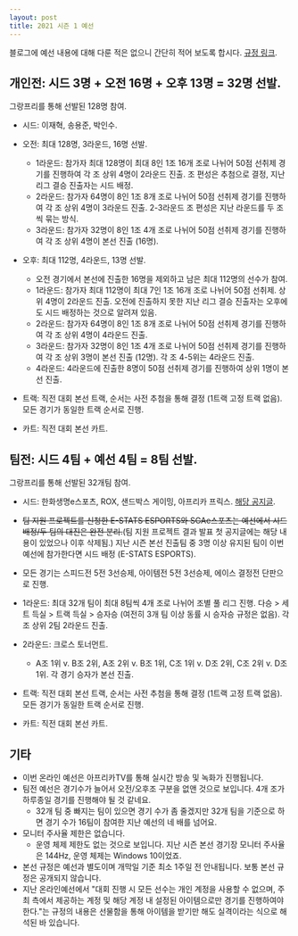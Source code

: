 ```yaml
---
layout: post
title: 2021 시즌 1 예선
---
```


블로그에 예선 내용에 대해 다룬 적은 없으니 간단히 적어 보도록 합시다. [규정 링크](https://kart.nexon.com/league/2021/Season1/2021_KARTRIDER_LEAGUE_SEASON_1.pdf).


## 개인전: 시드 3명 + 오전 16명 + 오후 13명 = 32명 선발. 

그랑프리를 통해 선발된 128명 참여.

- 시드: 이재혁, 송용준, 박인수.
- 오전: 최대 128명, 3라운드, 16명 선발.
    - 1라운드: 참가자 최대 128명이 최대 8인 1조 16개 조로 나뉘어 50점 선취제 경기를 진행하여 각 조 상위 4명이 2라운드 진출. 조 편성은 추첨으로 결정, 지난 리그 결승 진출자는 시드 배정. 
    - 2라운드: 참가자 64명이 8인 1조 8개 조로 나뉘어 50점 선취제 경기를 진행하여 각 조 상위 4명이 3라운드 진출. 2-3라운드 조 편성은 지난 라운드를 두 조씩 묶는 방식.
    - 3라운드: 참가자 32명이 8인 1조 4개 조로 나뉘어 50점 선취제 경기를 진행하여 각 조 상위 4명이 본선 진출 (16명).
- 오후: 최대 112명, 4라운드, 13명 선발.
    - 오전 경기에서 본선에 진출한 16명을 제외하고 남은 최대 112명의 선수가 참여. 
    - 1라운드: 참가자 최대 112명이 최대 7인 1조 16개 조로 나뉘어 50점 선취제. 상위 4명이 2라운드 진출. 오전에 진출하지 못한 지난 리그 결승 진출자는 오후에도 시드 배정하는 것으로 알려져 있음.
    - 2라운드: 참가자 64명이 8인 1조 8개 조로 나뉘어 50점 선취제 경기를 진행하여 각 조 상위 4명이 4라운드 진출. 
    - 3라운드: 참가자 32명이 8인 1조 4개 조로 나뉘어 50점 선취제 경기를 진행하여 각 조 상위 3명이 본선 진출 (12명). 각 조 4-5위는 4라운드 진출.
    - 4라운드: 4라운드에 진출한 8명이 50점 선취제 경기를 진행하여 상위 1명이 본선 진출. 
    
- 트랙: 직전 대회 본선 트랙, 순서는 사전 추첨을 통해 결정 (1트랙 고정 트랙 없음). 모든 경기가 동일한 트랙 순서로 진행. 
- 카트: 직전 대회 본선 카트.

## 팀전: 시드 4팀 + 예선 4팀 = 8팀 선발.  

그랑프리를 통해 선발된 32개팀 참여. 

- 시드: 한화생명e스포츠, ROX, 샌드박스 게이밍, 아프리카 프릭스. [해당 공지글](https://kart.nexon.com/Kart/News/Notice/view.aspx?noticearticlesn=132457).
- ~~팀 지원 프로젝트를 신청한 E-STATS ESPORTS와 SGAe스포츠는 예선에서 시드 배정/두 팀의 대진은 완전 분리.~~(팀 지원 프로젝트 결과 발표 첫 공지글에는 해당 내용이 있었으나 이후 삭제됨.) 지난 시즌 본선 진출팀 중 3명 이상 유지된 팀이 이번 예선에 참가한다면 시드 배정 (E-STATS ESPORTS). 
- 모든 경기는 스피드전 5전 3선승제, 아이템전 5전 3선승제, 에이스 결정전 단판으로 진행.
- 1라운드: 최대 32개 팀이 최대 8팀씩 4개 조로 나뉘어 조별 풀 리그 진행. 다승 > 세트 득실 > 트랙 득실 > 승자승 (여전히 3개 팀 이상 동률 시 승자승 규정은 없음). 각 조 상위 2팀 2라운드 진출.
- 2라운드: 크로스 토너먼트. 
    - A조 1위 v. B조 2위, A조 2위 v. B조 1위, C조 1위 v. D조 2위, C조 2위 v. D조 1위. 각 경기 승자가 본선 진출.
    
- 트랙: 직전 대회 본선 트랙, 순서는 사전 추첨을 통해 결정 (1트랙 고정 트랙 없음). 모든 경기가 동일한 트랙 순서로 진행. 
- 카트: 직전 대회 본선 카트.

## 기타

- 이번 온라인 예선은 아프리카TV를 통해 실시간 방송 및 녹화가 진행됩니다.
- 팀전 예선은 경기수가 늘어서 오전/오후조 구분을 없앤 것으로 보입니다. 4개 조가 하루종일 경기를 진행해야 될 것 같네요. 
    - 32개 팀 중 빠지는 팀이 있으면 경기 수가 좀 줄겠지만 32개 팀을 기준으로 하면 경기 수가 16팀이 참여한 지난 예선의 네 배를 넘어요.
- 모니터 주사율 제한은 없습니다. 
    - 운영 체제 제한도 없는 것으로 보입니다. 지난 시즌 본선 경기장 모니터 주사율은 144Hz, 운영 체제는 Windows 10이었죠.
- 본선 규정은 예선과 별도이며 개막일 기준 최소 1주일 전 안내됩니다. 보통 본선 규정은 공개되지 않습니다. 
- 지난 온라인예선에서 "대회 진행 시 모든 선수는 개인 계정을 사용할 수 없으며, 주최 측에서 제공하는 계정 및 해당 계정 내 설정된 아이템으로만 경기를 진행하여야 한다."는 규정의 내용은 선물함을 통해 아이템을 받기만 해도 실격이라는 식으로 해석된 바 있습니다. 
